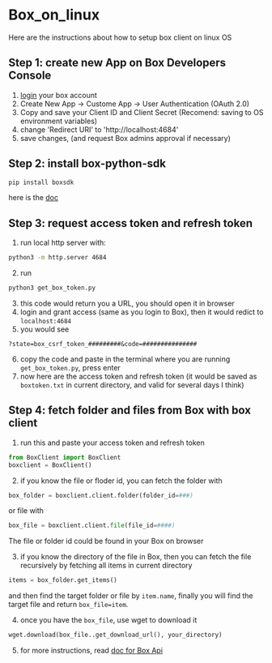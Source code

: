# Box_on_linux
Here are the instructions about how to setup box client on linux OS

## Step 1: create new App on Box Developers Console
1. [login](https://utexas.app.box.com/developers/console) your box account
2. Create New App -> Custome App -> User Authentication (OAuth 2.0)
3. Copy and save your Client ID and Client Secret (Recomend: saving to OS environment variables)
4. change 'Redirect URI' to 'http://localhost:4684'
5. save changes, (and request Box admins approval if necessary)

## Step 2: install box-python-sdk
```bash
pip install boxsdk
```

here is the [doc](https://github.com/box/box-python-sdk)

## Step 3: request access token and refresh token
1. run local http server with: 
```bash
python3 -m http.server 4684
```
2. run 
```bash
python3 get_box_token.py
```
3. this code would return you a URL, you should open it in browser
4. login and grant access (same as you login to Box), then it would redict to `localhost:4684`
5. you would see 
```
?state=box_csrf_token_#########&code=###############
```
6. copy the code and paste in the terminal where you are running `get_box_token.py`, press enter
7. now here are the access token and refresh token (it would be saved as `boxtoken.txt` in current directory, and valid for several days I think)

## Step 4: fetch folder and files from Box with box client
1. run this and paste your access token and refresh token
```python
from BoxClient import BoxClient
boxclient = BoxClient()
```
2. if you know the file or floder id, you can fetch the folder with 
```python
box_folder = boxclient.client.folder(folder_id=###)
```
or file with 
```python
box_file = boxclient.client.file(file_id=####)
```
The file or folder id could be found in your Box on browser

3. if you know the directory of the file in Box, then you can fetch the file recursively by fetching all items in current directory 
```python
items = box_folder.get_items()
```
and then find the target folder or file by `item.name`, finally you will find the target file and return `box_file=item`.

4. once you have the `box_file`, use wget to download it 
```python
wget.download(box_file..get_download_url(), your_directory)
```
5. for more instructions, read [doc for Box Api](https://developer.box.com/reference/)

